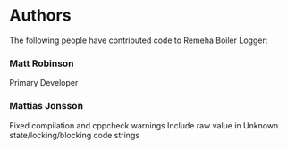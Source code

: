 Authors
=======

The following people have contributed code to Remeha Boiler Logger:

### Matt Robinson
Primary Developer

### Mattias Jonsson
Fixed compilation and cppcheck warnings
Include raw value in Unknown state/locking/blocking code strings
